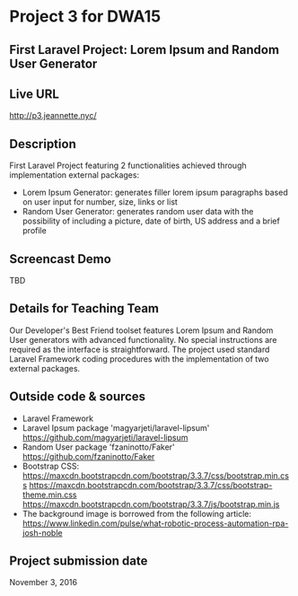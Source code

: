 # Project 3 for DWA15
## First Laravel Project: Lorem Ipsum and Random User Generator

## Live URL
<http://p3.jeannette.nyc/>

## Description
First Laravel Project featuring 2 functionalities achieved through implementation external packages:
- Lorem Ipsum Generator: generates filler lorem ipsum paragraphs based on user input for number, size, links or list
- Random User Generator: generates random user data with the possibility of including a picture, date of birth, US address and a brief profile

## Screencast Demo
<TBD>

TBD

## Details for Teaching Team
Our Developer's Best Friend toolset features Lorem Ipsum and Random User generators with advanced functionality. No special instructions are required as the interface is straightforward.
The project used standard Laravel Framework coding procedures with the implementation of two external packages.

## Outside code & sources
- Laravel Framework
- Laravel Ipsum package 'magyarjeti/laravel-lipsum'
<https://github.com/magyarjeti/laravel-lipsum>
- Random User package 'fzaninotto/Faker'
<https://github.com/fzaninotto/Faker>
- Bootstrap CSS:
<https://maxcdn.bootstrapcdn.com/bootstrap/3.3.7/css/bootstrap.min.css>
<https://maxcdn.bootstrapcdn.com/bootstrap/3.3.7/css/bootstrap-theme.min.css>
<https://maxcdn.bootstrapcdn.com/bootstrap/3.3.7/js/bootstrap.min.js>
- The background image is borrowed from the following article:
<https://www.linkedin.com/pulse/what-robotic-process-automation-rpa-josh-noble>

## Project submission date
November 3, 2016
